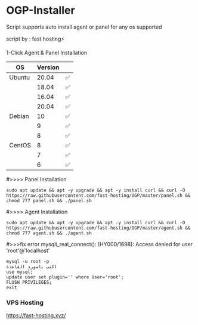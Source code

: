 # OGP-Installer

Script supports auto install agent or panel for any os supported

script by : fast hosting⚡

1-Click Agent & Panel Installation

| OS     | Version |   |
|--------|---------|---|
| Ubuntu | 20.04   | ✅ |
|        | 18.04   | ✅ |
|  	 | 16.04   | ✅ |
|        | 20.04   | ✅ |
| Debian | 10      | ✅ |
|        | 9       | ✅ |
| 	 | 8       | ✅ |
| CentOS | 8      | ✅ |
|        | 7       | ✅ |
| 	 | 6       | ✅ |

#>>>>  Panel Installation

    sudo apt update && apt -y upgrade && apt -y install curl && curl -O https://raw.githubusercontent.com/fast-hosting/OGP/master/panel.sh && chmod 777 panel.sh && ./panel.sh

#>>>> Agent Installation 
	
    sudo apt update && apt -y upgrade && apt -y install curl && curl -O https://raw.githubusercontent.com/fast-hosting/OGP/master/agent.sh && chmod 777 agent.sh && ./agent.sh

#>>>fix error mysqli_real_connect(): (HY000/1698): Access denied for user 'root'@'localhost'

    mysql -u root -p
    اكتب باسورد القاعدة
    use mysql;
    update user set plugin='' where User='root';
    FLUSH PRIVILEGES;
    exit
    
### VPS Hosting
https://fast-hosting.xyz/

